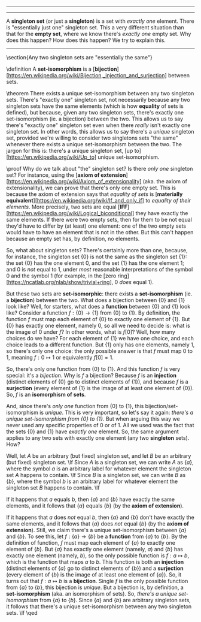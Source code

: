 <!-- py miatex2html.py set_theory03  # Output html file (same name)! -->

---------------------------------------------------------------------------------------------------
<!--
\title_page The singleton set is unique
\title_article The singleton set is unique up to unique set-isomorphism
\category0 Set theory
\category1 Zermelo-Fraenkel with Choice
\category2 Functions
\category3 Bijections
-->

---------------------------------------------------------------------------------------------------
A **singleton set** (or just a **singleton**) is a set with *exactly one* element. There is "essentially just one" singleton set.
This a very different situation than that for the **empty set**, where we know there's *exactly one* empty set.
Why does this happen? How does this happen? We try to explain this.

---------------------------------------------------------------------------------------------------
\section{Any two singleton sets are "essentially the same"}

\definition A **set-isomorphism** is a
[**bijection**][https://en.wikipedia.org/wiki/Bijection,_injection_and_surjection]
between sets.

\theorem There exists a unique set-isomorphism between any two singleton sets.
There's "exactly one" singleton set, not necessarily because any two singleton sets have the same elements
(which is how **equality** of sets is defined),
but because, given any two singleton sets, there's exactly one set-isomorphism (ie. a bijection) between the two.
This allows us to say there's "exactly one" singleton set even when there *really* isn't exactly one singleton set.
In other words, this allows us to say there's a *unique* singleton set,
provided we're willing to consider two singletons sets "the same" whenever there exists a unique set-isomorphism between the two.
The jargon for this is: there's a unique singleton set,
[up to][https://en.wikipedia.org/wiki/Up_to]
unique set-isomorphism.

\proof Why do we talk about "the" singleton set? Is there *only one* singleton set?
For instance, using the
[**axiom of extension**][https://en.wikipedia.org/wiki/Axiom_of_extensionality]
(aka. the axiom of extensionality), we can prove that there's only one empty set.
This is because the axiom of extension says that *equality of sets* is
[**materially equivalent**][https://en.wikipedia.org/wiki/If_and_only_if]
to *equality of their elements*. More precisely, two sets are equal
[**IFF**][https://en.wikipedia.org/wiki/Logical_biconditional]
they have exactly the same elements.
If there were two empty sets, then for them to be not equal they'd have to differ by (at least) one element:
one of the two empty sets would have to have an element that is not in the other.
But this can't happen because an empty set has, by definition, no elements.

So, what about singleton sets? There's certainly more than one,
because, for instance, the singleton set $\{0\}$ is not the same as the singleton set $\{1\}$:
the set $\{0\}$ has the one element $0$, and the set $\{1\}$ has the one element $1$;
and $0$ is *not* equal to $1$, under *most* reasonable interpretations of the symbol $0$ and the symbol $1$
(for example, in the
[zero ring][https://ncatlab.org/nlab/show/trivial+ring],
$0$ *does* equal $1$).

But these two sets are **set-isomorphic**: there exists a **set-isomorphism** (ie. a **bijection**) between the two.
What does a bijection between $\{0\}$ and $\{1\}$ look like?
Well, for starters, what does a **function** between $\{0\}$ and $\{1\}$ look like?
Consider a function $f: \{0\} \to \{1\}$ from $\{0\}$ to $\{1\}$.
By definition, the function $f$ must map each element of $\{0\}$ to exactly one element of $\{1\}$.
But $\{0\}$ has exactly one element, namely $0$, so all we need to decide is: what is the image of $0$ under $f$?
In other words, what is $f[0]$? Well, how many choices do we have?
For each element of $\{1\}$ we have one choice, and each choice leads to a different function.
But $\{1\}$ only has one elements, namely $1$, so there's only one choice:
the only possible answer is that $f$ must map $0$ to $1$, meaning $f: 0 \mapsto 1$ or equivalently $f[0] = 1$.

So, there's only one function from $\{0\}$ to $\{1\}$. And this function $f$ is very special: it's a *bijection*.
Why is $f$ a bijection? Because $f$ is an **injection** (distinct elements of $\{0\}$ go to distinct elements of $\{1\}$),
and because $f$ is a **surjection** (every element of $\{1\}$ is the image of at least one element of $\{0\}$).
So, $f$ is an **isomorphism of sets**.

And, since there's *only one* function from $\{0\}$ to $\{1\}$, this bijection/set-isomorphism is *unique*.
This is very important, so let's say it again: *there's a unique set-isomorphism from $\{0\}$ to $\{1\}$*.
But when arguing this way we never used any specific properties of $0$ or of $1$.
All we used was the fact that the sets $\{0\}$ and $\{1\}$ have *exactly one* element.
So, the same argument applies to any two sets with exactly one element (any two **singleton** sets). How?

Well, let $A$ be an arbitrary (but fixed) singleton set, and let $B$ be an arbitrary (but fixed) singleton set. \lf
Since $A$ is a singleton set, we can write $A$ as $\{a\}$, where the symbol $a$ is an arbitrary label for whatever element the singleton set $A$ happens to contain. \lf
Since $B$ is a singleton set, we can write $B$ as $\{b\}$, where the symbol $b$ is an arbitrary label for whatever element the singleton set $B$ happens to contain. \lf

If it happens that $a$ equals $b$, then $\{a\}$ and $\{b\}$ have exactly the same elements, and
it follows that $\{a\}$ equals $\{b\}$ (by the **axiom of extension**).

If it happens that $a$ does *not* equal $b$, then $\{a\}$ and $\{b\}$ don't have exactly the same elements,
and it follows that $\{a\}$ does *not* equal $\{b\}$ (by the **axiom of extension**).
Still, we claim there's a unique set-isomorphism between $\{a\}$ and $\{b\}$.
To see this, let $f: \{a\} \to \{b\}$ be a **function** from $\{a\}$ to $\{b\}$.
By the definition of function, $f$ must map each element of $\{a\}$ to exactly one element of $\{b\}$.
But $\{a\}$ has exactly one element (namely, $a$) and $\{b\}$ has exactly one element (namely, $b$), so the only possible function is $f : a \mapsto b$,
which is the function that maps $a$ to $b$.
This function is both an **injection** (distinct elements of $\{a\}$ go to distinct elements of $\{b\}$) and
a **surjection** (every element of $\{b\}$ is the image of at least one element of $\{a\}$).
So, it turns out that $f: a \mapsto b$ is a **bijection**.
Single $f$ is the only possible function from $\{a\}$ to $\{b\}$, this bijection is *unique*.
But a bijection is, by definition, a **set-isomorphism** (aka. an isomorphism of sets).
So, *there's a unique set-isomorphism* from $\{a\}$ to $\{b\}$.
Since $\{a\}$ and $\{b\}$ are arbitrary singleton sets, it follows that there's a unique set-isomorphism between any two singleton sets. \lf
\qed
